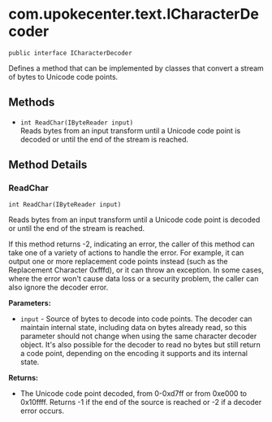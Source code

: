 # com.upokecenter.text.ICharacterDecoder

    public interface ICharacterDecoder

Defines a method that can be implemented by classes that convert a stream of
 bytes to Unicode code points.

## Methods

* `int ReadChar(IByteReader input)`<br>
 Reads bytes from an input transform until a Unicode code point is decoded
 or until the end of the stream is reached.

## Method Details

### ReadChar

    int ReadChar(IByteReader input)

<p>Reads bytes from an input transform until a Unicode code point is decoded
 or until the end of the stream is reached. </p> <p>If this method returns
 -2, indicating an error, the caller of this method can take one of a variety
 of actions to handle the error. For example, it can output one or more
 replacement code points instead (such as the Replacement Character 0xfffd),
 or it can throw an exception. In some cases, where the error won't cause
 data loss or a security problem, the caller can also ignore the decoder
 error.</p>

**Parameters:**

* <code>input</code> - Source of bytes to decode into code points. The decoder can
 maintain internal state, including data on bytes already read, so this
 parameter should not change when using the same character decoder object.
 It's also possible for the decoder to read no bytes but still return a code
 point, depending on the encoding it supports and its internal state.

**Returns:**

* The Unicode code point decoded, from 0-0xd7ff or from 0xe000 to
 0x10ffff. Returns -1 if the end of the source is reached or -2 if a decoder
 error occurs.
